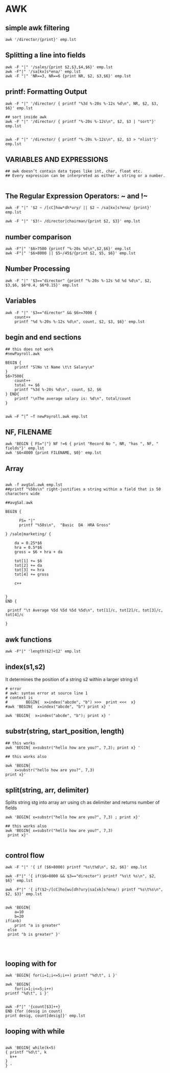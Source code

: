 # AWK

## simple awk filtering
```
awk '/director/{print}' emp.lst

```


## Splitting a line into fields
```
awk -F "|" '/sales/{print $2,$3,$4,$6}' emp.lst
awk -F"|" '/sa[kx]s*ena/' emp.lst
awk -F "|" 'NR==3, NR==6 {print NR, $2, $3,$6}' emp.lst
```

## printf: Formatting Output
```
awk -F "|" '/director/ { printf "%3d %-20s %-12s %d\n", NR, $2, $3, $6}' emp.lst

## sort inside awk
awk -F "|" '/director/ { printf "%-20s %-12s\n", $2, $3 | "sort"}' emp.lst


awk -F "|" '/director/ { printf "%-20s %-12s\n", $2, $3 > "nlist"}' emp.lst
```

## VARIABLES AND EXPRESSIONS

```
## awk doesn’t contain data types like int, char, float etc. 
## Every expression can be interpreted as either a string or a number.


```

## The Regular Expression Operators: ~ and !~
```
awk -F "|" '$2 ~ /[cC]how*dh*ury/ || $2 ~ /sa[kx]s?ena/ {print}' emp.lst

awk -F "|" '$3!~ /director|chairman/{print $2, $3}' emp.lst
```


## number comparison
```
awk -F"|" '$6>7500 {printf "%-20s %d\n",$2,$6}' emp.lst
awk -F"|" '$6>8000 || $5~/45$/{print $2, $5, $6}' emp.lst

```

## Number Processing
```
awk -F "|" '$3=="director" {printf "%-20s %-12s %d %d %d\n", $2, $3,$6, $6*0.4, $6*0.15}' emp.lst

```

## Variables
```
awk -F "|" '$3=="director" && $6>=7000 {
    count++
    printf "%d %-20s %-12s %d\n", count, $2, $3, $6}' emp.lst

```

## begin and end sections
```
## this does not work
#newPayroll.awk

BEGIN {
    printf "SlNo \t Name \t\t Salary\n"
} 
$6>7500{
    count++
    total += $6
    printf "%3d %-20s %d\n", count, $2, $6
} END{
    printf "\nThe average salary is: %d\n", total/count
}


awk –F “|” –f newPayroll.awk emp.lst

```


## NF, FILENAME
```
awk 'BEGIN { FS="|"} NF !=6 { print "Record No ", NR, "has ", NF, " fields"}' emp.lst 
awk '$6<4000 {print FILENAME, $0}' emp.lst

```

## Array
```

awk -f avgSal.awk emp.lst
##printf "%50s\n" right-justifies a string within a field that is 50 characters wide

##avgSal.awk

BEGIN {

      FS= "|"
      printf "%50s\n",  "Basic  DA  HRA Gross"

} /sale|marketing/ {

    da = 0.25*$6
    hra = 0.5*$6
    gross = $6 + hra + da

    tot[1] += $6
    tot[2] += da
    tot[3] += hra
    tot[4] += gross

    c++


} 
END {

 printf "\t Average %5d %5d %5d %5d\n", tot[1]/c, tot[2]/c, tot[3]/c, tot[4]/c 

}

```



## awk functions
```
awk -F"|" 'length($2)<12' emp.lst

```


## index(s1,s2)
It determines the position of a string s2 within a larger string s1

```
# error
# awk: syntax error at source line 1
# context is
#        BEGIN{  x=index("abcde", "b") >>>  print <<<  x}
#awk 'BEGIN{  x=index("abcde", "b") print x} ' 

awk 'BEGIN{  x=index("abcde", "b"); print x} ' 

```
## substr(string, start_position, length)
```
## this works
awk 'BEGIN{ x=substr("hello how are you?", 7,3); print x} '

## this works also

awk 'BEGIN{
    x=substr("hello how are you?", 7,3)
print x}'

```


## split(string, arr, delimiter)
Splits string stg into array arr using ch as delimiter and returns number of fields
```
awk 'BEGIN{ x=substr("hello how are you?", 7,3) ; print x}'

## this works also
awk 'BEGIN{ x=substr("hello how are you?", 7,3) 
 print x}'
 
```


## control flow
```
awk -F "|" '{ if ($6>8000) printf "%s\t%d\n", $2, $6}' emp.lst

awk -F"|" '{ if($6>8000 && $3=="director") printf "%s\t %s\n", $2, $6}' emp.lst

awk -F"|" '{ if($2~/[cC]ho[wu]dh?ury|sa[xk]s?ena/) printf "%s\t%s\n", $2, $3}' emp.lst


awk 'BEGIN{ 
    a=10
    b=20
if(a>b)
    print "a is greater"
 else
 print "b is greater" }'
    



```



## looping with for
```
awk 'BEGIN{ for(i=1;i<=5;i++) printf "%d\t", i }'

awk 'BEGIN{ 
    for(i=1;i<=5;i++)
printf "%d\t", i }'


awk -F"|" '{count[$3]++}
END {for (desig in count)
print desig, count[desig]}' emp.lst

```

## looping with while
```

awk 'BEGIN{ while(k<5) 
{ printf "%d\t", k 
  k++
}
} '

```